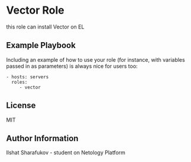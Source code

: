 Vector Role
=========

this role can install Vector on EL

Example Playbook
----------------

Including an example of how to use your role (for instance, with variables passed in as parameters) is always nice for users too:

    - hosts: servers
      roles:
         - vector

License
-------

MIT

Author Information
------------------

Ilshat Sharafukov - student on Netology Platform
